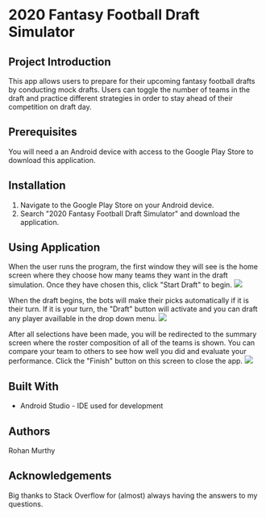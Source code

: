 # 2020 Fantasy Football Draft Simulator
## Project Introduction

This app allows users to prepare for their upcoming fantasy football drafts by conducting mock drafts. Users can toggle the number of teams in the draft and practice different strategies in order to stay ahead of their competition on draft day.

## Prerequisites

You will need a an Android device with access to the Google Play Store to download this application.

## Installation

1. Navigate to the Google Play Store on your Android device.
2. Search "2020 Fantasy Football Draft Simulator" and download the application.

## Using Application

When the user runs the program, the first window they will see is the home screen where they choose how many teams they want in the draft simulation. Once they have chosen this, click "Start Draft" to begin. 
![](app/src/main/res/raw/hs.PNG)

When the draft begins, the bots will make their picks automatically if it is their turn. If it is your turn, the "Draft" button will activate and you can draft any player availlable in the drop down menu.
![](app/src/main/res/raw/ds.png)

After all selections have been made, you will be redirected to the summary screen where the roster composition of all of the teams is shown. You can compare your team to others to see how well you did and evaluate your performance. Click the "Finish" button on this screen to close the app.
![](app/src/main/res/raw/ss.PNG)

## Built With
* Android Studio - IDE used for development

## Authors
Rohan Murthy

## Acknowledgements
Big thanks to Stack Overflow for (almost) always having the answers to my questions.
